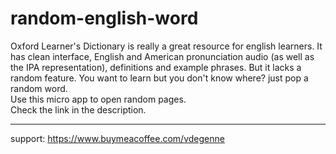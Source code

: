 # random-english-word

Oxford Learner's Dictionary is really a great resource for english learners. It has clean interface, English and American pronunciation audio (as well as the IPA representation), definitions and example phrases.
But it lacks a random feature. You want to learn but you don't know where? just pop a random word.  
Use this micro app to open random pages.  
Check the link in the description.

---

support: https://www.buymeacoffee.com/vdegenne
